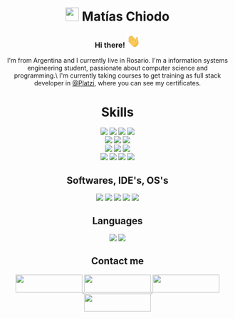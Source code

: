 <h1 align="center"><img src="./images/matiaschiodo-icon.png" width="30" height="30"> Matías Chiodo</h1>
<h3 align="center">Hi there! <img src="./images/Hi.gif" width="30" height="30"></h3>

<div align="center">
  I'm from Argentina and I currently live in Rosario. I'm a information systems engineering student, passionate about computer science and programming.\
  I'm currently taking courses to get training as full stack developer in <a href="https://platzi.com/p/matiaschiodo/">@Platzi</a>, where you can see my certificates.
</div>

<h1 align="center">Skills</h1>
<div align="center">
  <img src="https://img.shields.io/badge/-HTML5-E34F26?style=for-the-badge&logo=html5&logoColor=white">
  <img src="https://img.shields.io/badge/-CSS-1572B6?style=for-the-badge&logo=css3&logoColor=white">
  <img src="https://img.shields.io/badge/-JavaScript-F7DF1E?style=for-the-badge&logo=javascript&logoColor=white">
  <img src="https://img.shields.io/badge/-Webpack-8DD6F9?style=for-the-badge&logo=webpack&logoColor=white">
</div>

<div align="center">
  <img src="https://img.shields.io/badge/-NPM-CB3837?style=for-the-badge&logo=npm&logoColor=white">
  <img src="https://img.shields.io/badge/-Git-F05032?style=for-the-badge&logo=git&logoColor=white">
  <img src="https://img.shields.io/badge/-Terminal-4D4D4D?style=for-the-badge&logo=windowsterminal&logoColor=white">
</div>

<div align="center">
  <img src="https://img.shields.io/badge/-ReactJs-61DAFB?style=for-the-badge&logo=react&logoColor=white">
  <img src="https://img.shields.io/badge/-Node-339933?style=for-the-badge&logo=node.js&logoColor=white">
  <img src="https://img.shields.io/badge/-Express-000000?style=for-the-badge&logo=express&logoColor=white">
</div>

<div align="center">
  <img src="https://img.shields.io/badge/-Docker-2496ED?style=for-the-badge&logo=docker&logoColor=white">
  <img src="https://img.shields.io/badge/-MySQL-4479A1?style=for-the-badge&logo=mysql&logoColor=white">
  <img src="https://img.shields.io/badge/-Postgres-4169E1?style=for-the-badge&logo=postgresql&logoColor=white">
  <img src="https://img.shields.io/badge/-MongoDB-47A248?style=for-the-badge&logo=mongodb&logoColor=white">
</div>

<h2 align="center">Softwares, IDE's, OS's</h2>

<div align="center">
  <img src="https://img.shields.io/badge/-Insomnia-5849BE?style=for-the-badge&logo=insomnia&logoColor=white">
  <img src="https://img.shields.io/badge/-Postman-FF6C37?style=for-the-badge&logo=postman&logoColor=white">
  <img src="https://img.shields.io/badge/-VSCode-007ACC?style=for-the-badge&logo=visualstudio&logoColor=white">
  <img src="https://img.shields.io/badge/-Windows-0078D6?style=for-the-badge&logo=windows&logoColor=white">
  <img src="https://img.shields.io/badge/-Linux-FCC624?style=for-the-badge&logo=linux&logoColor=white">
</div>

<h2 align="center">Languages</h2>

<div align="center">
  <img src="https://img.shields.io/badge/-Spanish (Native)-blue?style=for-the-badge&logo=language&logoColor=white"> 
  <img src="https://img.shields.io/badge/-English (A2)-red?style=for-the-badge&logo=language&logoColor=white">
</div>

<h2 align="center">Contact me</h2>

<div align="center">
  <a href="https://www.linkedin.com/in/matiaschiodo/">
    <img src="https://img.shields.io/badge/linkedin-%230077B5.svg?&style=for-the-badge&logo=linkedin&logoColor=white" height="40" width="150">
  </a> 
  <a href="https://matiaschiodo.netlify.app/">
    <img src="https://img.shields.io/badge/CV WEB-%23000000.svg?&style=for-the-badge&logo=netlify&logoColor=white" height="40" width="150">
  </a>
  <a href="https://platzi.com/p/matiaschiodo/">
    <img src="https://img.shields.io/badge/PLATZI-%2388d88.svg?&style=for-the-badge&logo=platzi&logoColor=white" height="40" width="150">
  </a>
  <a href="mailto:matiaschiodo@gmail.com">
    <img src="https://img.shields.io/badge/GMAIL-%23cc5555.svg?&style=for-the-badge&logo=gmail&logoColor=white" height="40" width="150">
  </a>
</div>


